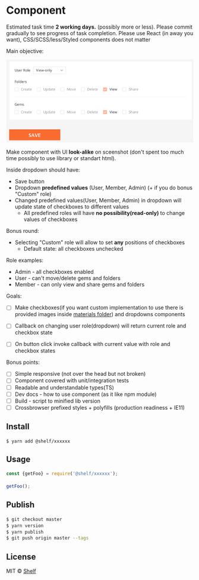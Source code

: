 # Component
Estimated task time **2 working days.** (possibly more or less). Please commit gradually to see progress of task completion.
Please use React (in away you want), CSS/SCSS/less/Styled components does not matter


Main objective:

![role](materials/role-module.png)

Make component with UI **look-alike** on sceenshot (don't spent too much time possibly to use library or standart html). 

Inside dropdown should have:
 - Save button
 - Dropdown **predefined values** (User, Member, Admin) (+ if you do bonus "Custom" role)
 - Changed predefined values(User, Member, Admin) in dropdown will update state of checkboxes to different values
    - All predefined roles will have **no possibility(read-only)** to change values of checkboxes

Bonus round:
 - Selecting "Custom" role will allow to set **any** positions of checkboxes
    - Default state: all checkboxes unchecked

Role examples:
- Admin - all checkboxes enabled
- User - can't move/delete gems and folders
- Member - can only view and share gems and folders

Goals:
- [ ] Make checkboxes(if you want custom implementation to use there is provided images inside [materials folder](/materials)) and dropdowns components
- [ ] Callback on changing user role(dropdown) will return current role and checkbox state
- [ ] On button click invoke callback with current value with role and checkbox states


Bonus points:
- [ ] Simple responsive (not over the head but not broken)
- [ ] Component covered with unit/integration tests
- [ ] Readable and understandable types(TS)
- [ ] Dev docs - how to use component (as it like npm module)
- [ ] Build - script to minified lib version
- [ ] Crossbrowser prefixed styles + polyfills (production readiness + IE11)

## Install

```
$ yarn add @shelf/xxxxxx
```

## Usage

```js
const {getFoo} = require('@shelf/xxxxxx');

getFoo();
```

## Publish

```sh
$ git checkout master
$ yarn version
$ yarn publish
$ git push origin master --tags
```

## License

MIT © [Shelf](https://shelf.io)
